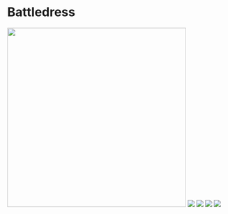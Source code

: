 # Battledress

<img src="/pix/battledress-army-officer-and-soldiers.avif" style="width:410px; height: auto;">

<img src=/pix/battledress-zippermod1.avif>
<img src=/pix/battledress-zippermod2.avif>
<img src=/pix/battledress-camoflauge.avif>
<img src=/pix/battledress-emporio-armani.avif>

